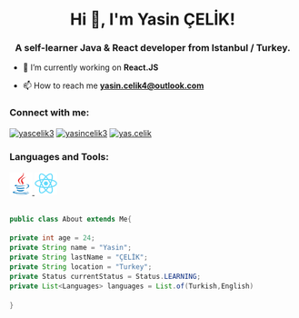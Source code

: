 <h1 align="center">Hi 👋, I'm Yasin ÇELİK!</h1>
<h3 align="center">A self-learner Java & React developer from Istanbul / Turkey.</h3>

- 🔭 I’m currently working on **React.JS**

- 📫 How to reach me **yasin.celik4@outlook.com**

<h3 align="left">Connect with me:</h3>
<p align="left">
<a href="https://twitter.com/yascelik3" target="blank"><img align="center" src="https://raw.githubusercontent.com/rahuldkjain/github-profile-readme-generator/master/src/images/icons/Social/twitter.svg" alt="yascelik3" height="30" width="40" /></a>
<a href="https://linkedin.com/in/yasincelik3" target="blank"><img align="center" src="https://raw.githubusercontent.com/rahuldkjain/github-profile-readme-generator/master/src/images/icons/Social/linked-in-alt.svg" alt="yasincelik3" height="30" width="40" /></a>
<a href="https://instagram.com/yas.celik" target="blank"><img align="center" src="https://raw.githubusercontent.com/rahuldkjain/github-profile-readme-generator/master/src/images/icons/Social/instagram.svg" alt="yas.celik" height="30" width="40" /></a>
</p>

<h3 align="left">Languages and Tools:</h3>
<p align="left"> <a href="https://www.java.com" target="_blank" rel="noreferrer"> <img src="https://raw.githubusercontent.com/devicons/devicon/master/icons/java/java-original.svg" alt="java" width="40" height="40"/> </a> <a href="https://react.dev/"><img src="https://raw.githubusercontent.com/devicons/devicon/master/icons/react/react-original.svg" alt="react" width="40" height="40"/> </a></p>


```java

public class About extends Me{

private int age = 24;
private String name = "Yasin";
private String lastName = "ÇELİK";
private String location = "Turkey";
private Status currentStatus = Status.LEARNING;
private List<Languages> languages = List.of(Turkish,English)

}
```
